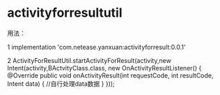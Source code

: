 # activityforresultutil



用法：

 1
    implementation 'com.netease.yanxuan:activityforresult:0.0.1'

 2
        ActivityForResultUtil.startActivityForResult(activity,new Intent(activity,BActvityClass.class, new OnActivityResultListener() {
            @Override
            public void onActivityResult(int requestCode, int resultCode, Intent data) {
               //自行处理data数据
            }
        }));
